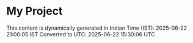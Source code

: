 # My Project

This content is dynamically generated in Indian Time (IST): 2025-06-22 21:00:05 IST
Converted to UTC: 2025-06-22 15:30:06 UTC
